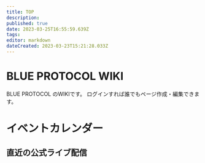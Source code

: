 ```yaml
---
title: TOP
description: 
published: true
date: 2023-03-25T16:55:59.639Z
tags: 
editor: markdown
dateCreated: 2023-03-23T15:21:28.033Z
---
```


# BLUE PROTOCOL WIKI
BLUE PROTOCOL のWIKIです。
ログインすれば誰でもページ作成・編集できます。

# イベントカレンダー
<div id="calendar"></div>

## 直近の公式ライブ配信
<div id="live"></div>